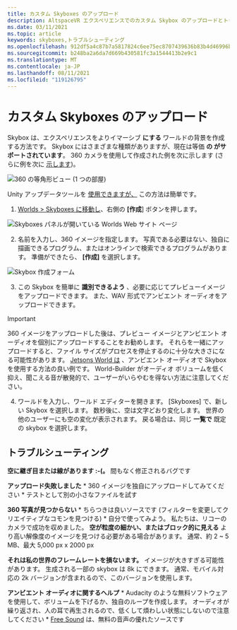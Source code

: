 ```yaml
---
title: カスタム Skyboxes のアップロード
description: AltspaceVR エクスペリエンスでのカスタム Skybox のアップロードとトラブルシューティングに関する詳細な手順を説明します。
ms.date: 03/11/2021
ms.topic: article
keywords: skyboxes,トラブルシューティング
ms.openlocfilehash: 912df5a4c87b7a5817824c6ee75ec8707439636b83b4d46996bbc4129ee6e9de
ms.sourcegitcommit: b248ba2a6da7d669b430581fc3a1544413b2e9c1
ms.translationtype: MT
ms.contentlocale: ja-JP
ms.lasthandoff: 08/11/2021
ms.locfileid: "119126795"
---
```

# <a name="uploading-custom-skyboxes"></a>カスタム Skyboxes のアップロード

Skybox は、エクスペリエンスをよりイマーシブ **にする** ワールドの背景を作成する方法です。 Skybox にはさまざまな種類がありますが、現在は等価 **の がサポートされています**。 360 カメラを使用して作成された例を次に示します (さらに例を次に [示します](http://moments.mankindforward.com/))。 

![360 の等角形ビュー (1 つの部屋)](images/custom-skyboxes-img-01.jpeg)

Unity アップデータツールを [使用できますが、](world-building-toolkit-getting-started.md) この方法は簡単です。

1. [Worlds > Skyboxes に移動し](https://account.altvr.com/skyboxes)、右側の **[作成**] ボタンを押します。

![Skyboxes パネルが開いている Worlds Web サイト ページ](images/custom-skyboxes-img-02.png)

2. 名前を入力し、360 イメージを指定します。 写真である必要はない、独自に描画できるプログラム、またはオンラインで検索できるプログラムがあります。 準備ができたら、 **[作成]** を選択します。 

![Skybox 作成フォーム](images/custom-skyboxes-img-03.png)

3. この Skybox を簡単に **識別できるよう** 、必要に応じてプレビューイメージをアップロードできます。 また、WAV 形式でアンビエント オーディオをアップロードできます。 

> [!IMPORTANT]
> 360 イメージをアップロードした後は、プレビュー イメージとアンビエント オーディオを個別にアップロードすることをお勧めします。 それらを一緒にアップロードすると、ファイル サイズがプロセスを停止するのに十分な大きさになる可能性があります。 [Jetsons World は](https://account.altvr.com/worlds/1004174988393054363/spaces/1084431533181240311) 、アンビエント オーディオで Skybox を使用する方法の良い例です。 World-Builder がオーディオ ボリュームを低く抑え、聞こえる音が散発的で、ユーザーがいらやむを得ない方法に注意してください。 

4. ワールドを入力し、ワールド エディターを開きます。 [Skyboxes] で、新しい Skybox を選択します。 数秒後に、空は文字どおり変化します。 世界の他のユーザーにも空の変化が表示されます。 戻る場合は、同じ **一覧で** 既定の skybox を選択します。 

## <a name="troubleshooting"></a>トラブルシューティング

**空に継ぎ目または線があります :-(。** 間もなく修正されるバグです

**アップロード失敗しました**
    * 360 イメージを独自にアップロードしてみてください
    * テストとして別の小さなファイルを試す

**360 写真が見つからない**
    * ちらつきは良いソースです (フィルターを変更してクリエイティブなコモンを見つける)
    * 自分で使ってみよう。 私たちは、リコーのカメラで成功を収めました。 
**空が粒度の細かい、またはブロック的に見える** より高い解像度のイメージを見つける必要がある場合があります。 通常、約 2 ~ 5 MB、最大 5,000 px x 2000 px

**それは私の世界のフレームレートを損ないます。**
イメージが大きすぎる可能性があります。 生成される一部の skybox は 8k にできます。 通常、モバイル対応の 2k バージョンが含まれるので、このバージョンを使用します。

**アンビエント オーディオに関するヘルプ**
    * Audacity のような無料ソフトウェアを使用して、ボリュームを下げるか、独自のループを作成します。 オーディオが繰り返され、人の耳で再生されるので、低くして煩わしい状態にしないので注意してください
    * [Free Sound](https://freesound.org/) は、無料の音声の優れたソースです
